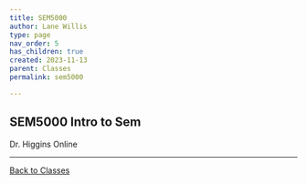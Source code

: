 ```yaml
---
title: SEM5000
author: Lane Willis
type: page
nav_order: 5
has_children: true
created: 2023-11-13
parent: Classes
permalink: sem5000

---
```


## SEM5000 Intro to Sem

Dr. Higgins
Online

---

[Back to Classes](/notes/classes)